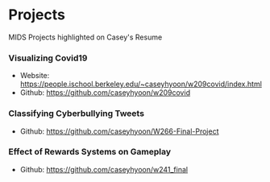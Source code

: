 # Projects
MIDS Projects highlighted on Casey's Resume

### Visualizing Covid19
- Website: https://people.ischool.berkeley.edu/~caseyhyoon/w209covid/index.html
- Github: https://github.com/caseyhyoon/w209covid

### Classifying Cyberbullying Tweets
- Github: https://github.com/caseyhyoon/W266-Final-Project

### Effect of Rewards Systems on Gameplay
- Github: https://github.com/caseyhyoon/w241_final
